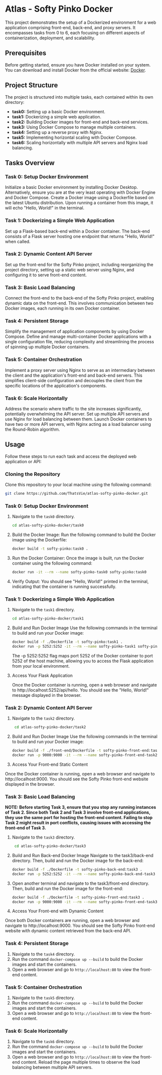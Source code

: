 # Atlas - Softy Pinko Docker

This project demonstrates the setup of a Dockerized environment for a web application comprising front-end, back-end, and proxy servers. It encompasses tasks from 0 to 6, each focusing on different aspects of containerization, deployment, and scalability.

## Prerequisites

Before getting started, ensure you have Docker installed on your system. You can download and install Docker from the official website: [Docker](https://www.docker.com/get-started).

## Project Structure

The project is structured into multiple tasks, each contained within its own directory:

- **task0:** Setting up a basic Docker environment.
- **task1:** Dockerizing a simple web application.
- **task2:** Building Docker images for front-end and back-end services.
- **task3:** Using Docker Compose to manage multiple containers.
- **task4:** Setting up a reverse proxy with Nginx.
- **task5:** Implementing horizontal scaling with Docker Compose.
- **task6:** Scaling horizontally with multiple API servers and Nginx load balancing.

## Tasks Overview

### Task 0: Setup Docker Environment

Initialize a basic Docker environment by installing Docker Desktop. Alternatively, ensure you are at the very least operating with Docker Engine and Docker Compose. Create a Docker image using a Dockerfile based on the latest Ubuntu distribution. Upon running a container from this image, it will echo "Hello, World!" in the terminal.

### Task 1: Dockerizing a Simple Web Application

Set up a Flask-based back-end within a Docker container. The back-end consists of a Flask server hosting one endpoint that returns "Hello, World!" when called.

### Task 2: Dynamic Content API Server

Set up the front-end for the Softy Pinko project, including reorganizing the project directory, setting up a static web server using Nginx, and configuring it to serve front-end content.

### Task 3: Basic Load Balancing

Connect the front-end to the back-end of the Softy Pinko project, enabling dynamic data on the front-end. This involves communication between two Docker images, each running in its own Docker container.

### Task 4: Persistent Storage

Simplify the management of application components by using Docker Compose. Define and manage multi-container Docker applications with a single configuration file, reducing complexity and streamlining the process of spinning up multiple Docker containers.

### Task 5: Container Orchestration

Implement a proxy server using Nginx to serve as an intermediary between the client and the application's front-end and back-end servers. This simplifies client-side configuration and decouples the client from the specific locations of the application's components.

### Task 6: Scale Horizontally

Address the scenario where traffic to the site increases significantly, potentially overwhelming the API server. Set up multiple API servers and use Nginx for load balancing between them. Launch Docker containers to have two or more API servers, with Nginx acting as a load balancer using the Round-Robin algorithm.


## Usage

Follow these steps to run each task and access the deployed web application or API:

### Cloning the Repository

Clone this repository to your local machine using the following command:
```bash
git clone https://github.com/ThatsVie/atlas-softy-pinko-docker.git
```
### Task 0: Setup Docker Environment

1. Navigate to the `task0` directory.
   ```bash
   cd atlas-softy-pinko-docker/task0
   ```
2. Build the Docker Image: Run the following command to build the Docker image using the Dockerfile:
   ```bash
   docker build -t softy-pinko:task0 .
   ```
3. Run the Docker Container: Once the image is built, run the Docker container using the following command:
   ```bash
   docker run -it --rm --name softy-pinko-task0 softy-pinko:task0
   ```
4. Verify Output: You should see "Hello, World!" printed in the terminal, indicating that the container is running successfully.

### Task 1: Dockerizing a Simple Web Application

1. Navigate to the `task1` directory.
   ```bash
   cd atlas-softy-pinko-docker/task1
   ```
2. Build and Run Docker Image
   Use the following commands in the terminal to build and run your Docker image:
   ```bash
   docker build -f ./Dockerfile -t softy-pinko:task1 .
   docker run -p 5252:5252 -it --rm --name softy-pinko-task1 softy-pinko:task1
   ```
   The -p 5252:5252 flag maps port 5252 of the Docker container to port 5252 of the host machine, allowing you to access the    Flask application from your local environment.

3. Access Your Flask Application

   Once the Docker container is running, open a web browser and navigate to http://localhost:5252/api/hello. You should see the "Hello, World!" message displayed in the browser.

### Task 2: Dynamic Content API Server

1. Navigate to the `task2` directory.
   ```bash
    cd atlas-softy-pinko-docker/task2
   ```
2. Build and Run Docker Image
   Use the following commands in the terminal to build and run your Docker image:
   ```bash
   docker build -f ./front-end/Dockerfile -t softy-pinko-front-end:task2 ./front-end
   docker run -p 9000:9000 -it --rm --name softy-pinko-front-end-task2 softy-pinko-front-end:task2
   ```
3. Access Your Front-end Static Content

Once the Docker container is running, open a web browser and navigate to http://localhost:9000. You should see the Softy Pinko front-end website displayed in the browser.

### Task 3: Basic Load Balancing
**NOTE: Before starting Task 3, ensure that you stop any running instances of Task 2. Since both Task 2 and Task 3 involve front-end applications, they use the same port for hosting the front-end content. Failing to stop Task 2 might result in port conflicts, causing issues with accessing the front-end of Task 3.**
1. Navigate to the `task3` directory.
   ```bash
    cd atlas-softy-pinko-docker/task3
   ```
2. Build and Run Back-end Docker Image
Navigate to the task3/back-end directory. Then, build and run the Docker image for the back-end:
   ```bash
   docker build -f ./Dockerfile -t softy-pinko-back-end:task3 .
   docker run -p 5252:5252 -it --rm --name softy-pinko-back-end-task3 softy-pinko-back-end:task3
   ```
3. Open another terminal and navigate to the task3/front-end directory. Then, build and run the Docker image for the front-end:
   ```bash
   docker build -f ./Dockerfile -t softy-pinko-front-end:task3 .
   docker run -p 9000:9000 -it --rm --name softy-pinko-front-end-task3 softy-pinko-front-end:task3
   ```
4. Access Your Front-end with Dynamic Content

Once both Docker containers are running, open a web browser and navigate to http://localhost:9000. You should see the Softy Pinko front-end website with dynamic content retrieved from the back-end API.

### Task 4: Persistent Storage

1. Navigate to the `task4` directory.
2. Run the command `docker-compose up --build` to build the Docker images and start the containers.
3. Open a web browser and go to `http://localhost:80` to view the front-end content.

### Task 5: Container Orchestration

1. Navigate to the `task5` directory.
2. Run the command `docker-compose up --build` to build the Docker images and start the containers.
3. Open a web browser and go to `http://localhost:80` to view the front-end content.

### Task 6: Scale Horizontally

1. Navigate to the `task6` directory.
2. Run the command `docker-compose up --build` to build the Docker images and start the containers.
3. Open a web browser and go to `http://localhost:80` to view the front-end content. Reload the page multiple times to observe the load balancing between multiple API servers.
